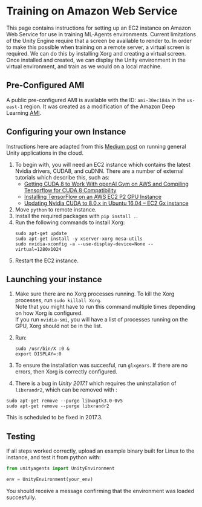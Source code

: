 # Training on Amazon Web Service

This page contains instructions for setting up an EC2 instance on Amazon Web Service for use in training ML-Agents environments. Current limitations of the Unity Engine require that a screen be available to render to. In order to make this possible when training on a remote server, a virtual screen is required. We can do this by installing Xorg and creating a virtual screen. Once installed and created, we can display the Unity environment in the virtual environment, and train as we would on a local machine. 

## Pre-Configured AMI
A public pre-configured AMI is available with the ID: `ami-30ec184a` in the `us-east-1` region. It was created as a modification of the Amazon Deep Learning [AMI](https://aws.amazon.com/marketplace/pp/B01M0AXXQB). 

## Configuring your own Instance
Instructions here are adapted from this [Medium post](https://medium.com/towards-data-science/how-to-run-unity-on-amazon-cloud-or-without-monitor-3c10ce022639) on running general Unity applications in the cloud.

1. To begin with, you will need an EC2 instance which contains the latest Nvidia drivers, CUDA8, and cuDNN.  There are a number of external tutorials which describe this, such as:
    * [Getting CUDA 8 to Work With openAI Gym on AWS and Compiling Tensorflow for CUDA 8 Compatibility](https://davidsanwald.github.io/2016/11/13/building-tensorflow-with-gpu-support.html)
    * [Installing TensorFlow on an AWS EC2 P2 GPU Instance](http://expressionflow.com/2016/10/09/installing-tensorflow-on-an-aws-ec2-p2-gpu-instance/)
    * [Updating Nvidia CUDA to 8.0.x in Ubuntu 16.04 – EC2 Gx instance](https://aichamp.wordpress.com/2016/11/09/updating-nvidia-cuda-to-8-0-x-in-ubuntu-16-04-ec2-gx-instance/)
2. Move `python` to remote instance.
2. Install the required packages with `pip install .`.
3. Run the following commands to install Xorg:
    ```
    sudo apt-get update
    sudo apt-get install -y xserver-xorg mesa-utils
    sudo nvidia-xconfig -a --use-display-device=None --virtual=1280x1024
    ```
4. Restart the EC2 instance.

## Launching your instance

1. Make sure there are no Xorg processes running. To kill the Xorg processes, run `sudo killall Xorg`.  
Note that you might have to run this command multiple times depending on how Xorg is configured.  
If you run `nvidia-smi`, you will have a list of processes running on the GPU, Xorg should not be in the list. 

2. Run:
    ```
    sudo /usr/bin/X :0 &
    export DISPLAY=:0
    ```
3. To ensure the installation was succesful, run `glxgears`. If there are no errors, then Xorg is correctly configured.
4. There is a bug in _Unity 2017.1_ which requires the uninstallation of `libxrandr2`, which can be removed with :
```
sudo apt-get remove --purge libwxgtk3.0-0v5
sudo apt-get remove --purge libxrandr2
```
This is scheduled to be fixed in 2017.3.

## Testing

If all steps worked correctly, upload an example binary built for Linux to the instance, and test it from python with:
```python
from unityagents import UnityEnvironment

env = UnityEnvironment(your_env)
```

You should receive a message confirming that the environment was loaded succesfully.
